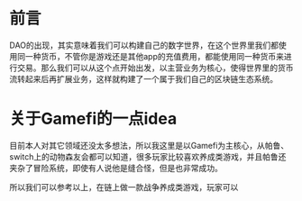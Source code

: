 # 前言
DAO的出现，其实意味着我们可以构建自己的数字世界，在这个世界里我们都使用同一种货币，不管你是游戏还是其他app的充值费用，都能使用同一种货币来进行交易。那么我们可以从这个点开始出发，以主营业务为核心，使得世界里的货币流转起来后再扩展业务，这样就构建了一个属于我们自己的区块链生态系统。

# 关于Gamefi的一点idea
目前本人对其它领域还没太多想法，所以我这里是以Gamefi为主核心，从帕鲁、switch上的动物森友会都可以知道，很多玩家比较喜欢养成类游戏，并且帕鲁还夹杂了冒险系统，即使有人说他是缝合怪，但是也非常成功。

所以我们可以参考以上，在链上做一款战争养成类游戏，玩家可以